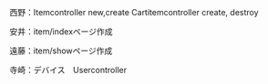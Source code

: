 西野：Itemcontroller new,create
      Cartitemcontroller create, destroy



安井：item/indexページ作成



遠藤：item/showページ作成




寺崎：デバイス　Usercontroller